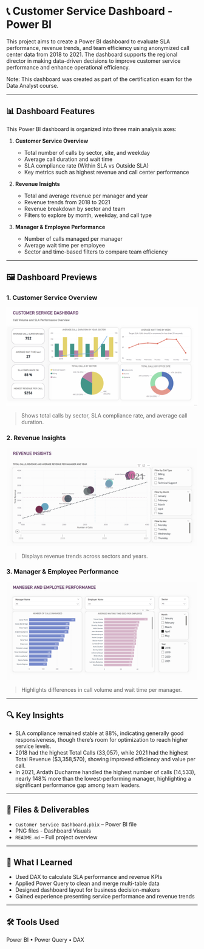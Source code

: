 # 📞 Customer Service Dashboard - Power BI 

This project aims to create a Power BI dashboard to evaluate SLA performance, revenue trends, and team efficiency using anonymized call center data from 2018 to 2021. The dashboard supports the regional director in making data-driven decisions to improve customer service performance and enhance operational efficiency.

Note: This dashboard was created as part of the certification exam for the Data Analyst course.

---

## 📊 Dashboard Features
This Power BI dashboard is organized into three main analysis axes:

1. **Customer Service Overview**
   - Total number of calls by sector, site, and weekday
   - Average call duration and wait time
   - SLA compliance rate (Within SLA vs Outside SLA)
   - Key metrics such as highest revenue and call center performance

2. **Revenue Insights**
   - Total and average revenue per manager and year
   - Revenue trends from 2018 to 2021
   - Revenue breakdown by sector and team
   - Filters to explore by month, weekday, and call type

3. **Manager & Employee Performance**
   - Number of calls managed per manager
   - Average wait time per employee
   - Sector and time-based filters to compare team efficiency

---

## 🖼 Dashboard Previews

<h3>1. Customer Service Overview</h3>
<img src="https://github.com/Amalaltlb/Power-BI-Customer-Service-Analytics-Dashboard/raw/main/customer_service_overview.png" width="700"/>

> Shows total calls by sector, SLA compliance rate, and average call duration.


<h3>2. Revenue Insights</h3>
<img src="https://github.com/Amalaltlb/Power-BI-Customer-Service-Analytics-Dashboard/raw/main/revenue_insights.png" width="700"/>

> Displays revenue trends across sectors and years.


<h3>3. Manager & Employee Performance</h3>
<img src="https://github.com/Amalaltlb/Power-BI-Customer-Service-Analytics-Dashboard/raw/main/team_perfomance.png" width="700"/>

> Highlights differences in call volume and wait time per manager.

---

## 🔍 Key Insights

- SLA compliance remained stable at 88%, indicating generally good responsiveness, though there’s room for optimization to reach higher service levels.
- 2018 had the highest Total Calls (33,057), while 2021 had the highest Total Revenue ($3,358,570), showing improved efficiency and value per call.
- In 2021, Ardath Ducharme handled the highest number of calls (14,533), nearly 148% more than the lowest-performing manager, highlighting a significant performance gap among team leaders.

---

## 📎 Files & Deliverables

- `Customer Service Dashboard.pbix` – Power BI file  
- PNG files - Dashboard Visuals 
- `README.md` – Full project overview  

---

## 💬 What I Learned

- Used DAX to calculate SLA performance and revenue KPIs  
- Applied Power Query to clean and merge multi-table data  
- Designed dashboard layout for business decision-makers  
- Gained experience presenting service performance and revenue trends

---

## 🛠 Tools Used

Power BI • Power Query • DAX 

